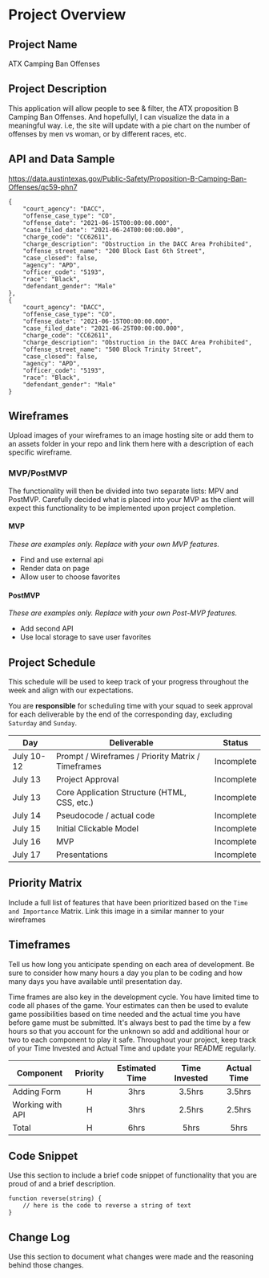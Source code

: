 # Project Overview

## Project Name

ATX Camping Ban Offenses

## Project Description

This application will allow people to see & filter, the ATX proposition B Camping Ban Offenses. And hopefullyl, I can visualize the data in a meaningful way. i.e, the site will update with a pie chart on the number of offenses by men vs woman, or by different races, etc.

## API and Data Sample

https://data.austintexas.gov/Public-Safety/Proposition-B-Camping-Ban-Offenses/qc59-phn7

    {
        "court_agency": "DACC",
        "offense_case_type": "CO",
        "offense_date": "2021-06-15T00:00:00.000",
        "case_filed_date": "2021-06-24T00:00:00.000",
        "charge_code": "CC62611",
        "charge_description": "Obstruction in the DACC Area Prohibited",
        "offense_street_name": "200 Block East 6th Street",
        "case_closed": false,
        "agency": "APD",
        "officer_code": "5193",
        "race": "Black",
        "defendant_gender": "Male"
    },
    {
        "court_agency": "DACC",
        "offense_case_type": "CO",
        "offense_date": "2021-06-15T00:00:00.000",
        "case_filed_date": "2021-06-25T00:00:00.000",
        "charge_code": "CC62611",
        "charge_description": "Obstruction in the DACC Area Prohibited",
        "offense_street_name": "500 Block Trinity Street",
        "case_closed": false,
        "agency": "APD",
        "officer_code": "5193",
        "race": "Black",
        "defendant_gender": "Male"
    }

## Wireframes

Upload images of your wireframes to an image hosting site or add them to an assets folder in your repo and link them here with a description of each specific wireframe.

### MVP/PostMVP

The functionality will then be divided into two separate lists: MPV and PostMVP.  Carefully decided what is placed into your MVP as the client will expect this functionality to be implemented upon project completion.  

#### MVP 
*These are examples only. Replace with your own MVP features.*

- Find and use external api 
- Render data on page 
- Allow user to choose favorites 

#### PostMVP  
*These are examples only. Replace with your own Post-MVP features.*

- Add second API
- Use local storage to save user favorites

## Project Schedule

This schedule will be used to keep track of your progress throughout the week and align with our expectations.  

You are **responsible** for scheduling time with your squad to seek approval for each deliverable by the end of the corresponding day, excluding `Saturday` and `Sunday`.

|  Day | Deliverable | Status
|---|---| ---|
|July 10-12| Prompt / Wireframes / Priority Matrix / Timeframes | Incomplete
|July 13| Project Approval | Incomplete
|July 13| Core Application Structure (HTML, CSS, etc.) | Incomplete
|July 14| Pseudocode / actual code | Incomplete
|July 15| Initial Clickable Model  | Incomplete
|July 16| MVP | Incomplete
|July 17| Presentations | Incomplete

## Priority Matrix

Include a full list of features that have been prioritized based on the `Time and Importance` Matrix.  Link this image in a similar manner to your wireframes

## Timeframes

Tell us how long you anticipate spending on each area of development. Be sure to consider how many hours a day you plan to be coding and how many days you have available until presentation day.

Time frames are also key in the development cycle.  You have limited time to code all phases of the game.  Your estimates can then be used to evalute game possibilities based on time needed and the actual time you have before game must be submitted. It's always best to pad the time by a few hours so that you account for the unknown so add and additional hour or two to each component to play it safe. Throughout your project, keep track of your Time Invested and Actual Time and update your README regularly.

| Component | Priority | Estimated Time | Time Invested | Actual Time |
| --- | :---: |  :---: | :---: | :---: |
| Adding Form | H | 3hrs| 3.5hrs | 3.5hrs |
| Working with API | H | 3hrs| 2.5hrs | 2.5hrs |
| Total | H | 6hrs| 5hrs | 5hrs |

## Code Snippet

Use this section to include a brief code snippet of functionality that you are proud of and a brief description.  

```
function reverse(string) {
	// here is the code to reverse a string of text
}
```

## Change Log
 Use this section to document what changes were made and the reasoning behind those changes.  
